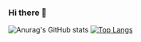 ### Hi there 👋

<!--
**RohanYim/RohanYim** is a ✨ _special_ ✨ repository because its `README.md` (this file) appears on your GitHub profile.

Here are some ideas to get you started:

- 🔭 I’m currently working on ...
- 🌱 I’m currently learning ...
- 👯 I’m looking to collaborate on ...
- 🤔 I’m looking for help with ...
- 💬 Ask me about ...
- 📫 How to reach me: ...
- 😄 Pronouns: ...
- ⚡ Fun fact: ...
-->


![Anurag's GitHub stats](https://github-readme-stats-a13p8aiu2-rohanyims-projects.vercel.app/api?username=RohanYim&count_private=true&show_icons=true)
[![Top Langs](https://github-readme-stats-theta-nine-81.vercel.app/api/top-langs/?username=RohanYim)](https://github.com/RohanYim/github-readme-stats)
